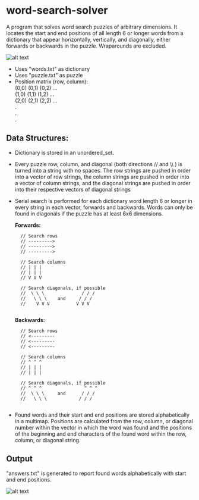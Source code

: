 # word-search-solver
A program that solves word search puzzles of arbitrary dimensions. It locates the start and end positions of all length 6 or longer words from a dictionary that appear horizontally, vertically, and diagonally, either forwards or backwards in the puzzle. Wraparounds are excluded.

![alt text](https://user-images.githubusercontent.com/34634457/34220695-5604a4ea-e56a-11e7-85a8-2d4571061bf5.png)

- Uses "words.txt" as dictionary
- Uses "puzzle.txt" as puzzle
- Position matrix (row, column):<br />
	  (0,0) (0,1) (0,2) …<br />
		(1,0) (1,1) (1,2) …<br />
		(2,0) (2,1) (2,2) …<br />
		  .<br />
		  .<br />
		  .<br />

## Data Structures: 
- Dictionary is stored in an unordered_set. 
- Every puzzle row, column, and diagonal (both directions // and \\\\ ) is turned into a string with no spaces. 
 The row strings are pushed in order into a vector of row strings, the column strings are pushed in order into
 a vector of column strings, and the diagonal strings are pushed in order into their respective vectors of diagonal strings
- Serial search is performed for each dictionary word length 6 or longer in every
  string in each vector, forwards and backwards. Words can only be found in diagonals if the puzzle has at least 6x6 dimensions.
  
  **Forwards:**
  ```
	// Search rows
	// --------->
	// --------->
	// --------->
	
	// Search columns
	// | | |
	// | | |
	// V V V
	
	// Search diagonals, if possible
	//  \ \ \              / / /
	//   \ \ \    and     / / /
	//    V V V          V V V
	
  ```
    
  **Backwards:**
  ```
	// Search rows
	// <---------
	// <---------
	// <---------
	
	// Search columns
	// ^ ^ ^
	// | | |
	// | | |
	
	// Search diagonals, if possible
	// ^ ^ ^                ^ ^ ^
	//  \ \ \     and      / / /
	//   \ \ \            / / /
	
  ```
- Found words and their start and end positions are stored alphabetically in a multimap. Positions are calculated from the row, column, or diagonal number within the vector in which the word was found and the positions of the beginning and end characters of the found word within the row, column, or diagonal string.


## Output
"answers.txt" is generated to report found words alphabetically with start and end positions.

![alt text](https://user-images.githubusercontent.com/34634457/34187055-49ead426-e4e4-11e7-9501-b720fcf87e2c.png)
